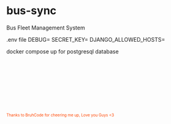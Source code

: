 # bus-sync
Bus Fleet Management System

.env file
DEBUG=
SECRET_KEY=
DJANGO_ALLOWED_HOSTS=

docker compose up for postgresql database


<footer style="margin-top: 30%; font-size: x-small; color: orangered">Thanks to BruhCode for cheering me up, Love you Guys <3</footer>


